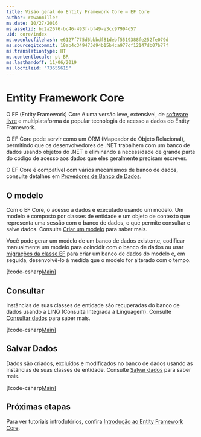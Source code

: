 ```yaml
---
title: Visão geral do Entity Framework Core – EF Core
author: rowanmiller
ms.date: 10/27/2016
ms.assetid: bc2a2676-bc46-493f-bf49-e3cc97994d57
uid: core/index
ms.openlocfilehash: e6127f775d6bbbdf81debf5519388fe252fe079d
ms.sourcegitcommit: 18ab4c349473d94b15b4ca977df12147db07b77f
ms.translationtype: HT
ms.contentlocale: pt-BR
ms.lasthandoff: 11/06/2019
ms.locfileid: "73655615"
---
```

# <a name="entity-framework-core"></a>Entity Framework Core

O EF (Entity Framework) Core é uma versão leve, extensível, de [software livre](https://github.com/aspnet/EntityFrameworkCore) e multiplataforma da popular tecnologia de acesso a dados do Entity Framework.

O EF Core pode servir como um ORM (Mapeador de Objeto Relacional), permitindo que os desenvolvedores de .NET trabalhem com um banco de dados usando objetos do .NET e eliminando a necessidade de grande parte do código de acesso aos dados que eles geralmente precisam escrever.

O EF Core é compatível com vários mecanismos de banco de dados, consulte detalhes em [Provedores de Banco de Dados](providers/index.md).

## <a name="the-model"></a>O modelo

Com o EF Core, o acesso a dados é executado usando um modelo. Um modelo é composto por classes de entidade e um objeto de contexto que representa uma sessão com o banco de dados, o que permite consultar e salve dados. Consulte [Criar um modelo](modeling/index.md) para saber mais.

Você pode gerar um modelo de um banco de dados existente, codificar manualmente um modelo para coincidir com o banco de dados ou usar [migrações da classe EF](managing-schemas/migrations/index.md) para criar um banco de dados do modelo e, em seguida, desenvolvê-lo à medida que o modelo for alterado com o tempo.

[!code-csharp[Main](../../samples/core/Intro/Model.cs)]

## <a name="querying"></a>Consultar

Instâncias de suas classes de entidade são recuperadas do banco de dados usando a LINQ (Consulta Integrada à Linguagem). Consulte [Consultar dados](querying/index.md) para saber mais.

[!code-csharp[Main](../../samples/core/Intro/Program.cs#Querying)]

## <a name="saving-data"></a>Salvar Dados

Dados são criados, excluídos e modificados no banco de dados usando as instâncias de suas classes de entidade. Consulte [Salvar dados](saving/index.md) para saber mais.

[!code-csharp[Main](../../samples/core/Intro/Program.cs#SavingData)]

## <a name="next-steps"></a>Próximas etapas

Para ver tutoriais introdutórios, confira [Introdução ao Entity Framework Core](get-started/index.md).
